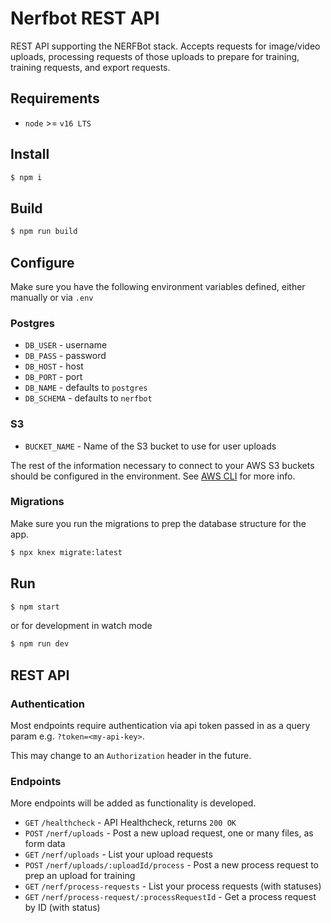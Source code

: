 # Nerfbot REST API

REST API supporting the NERFBot stack.  Accepts requests for image/video uploads, processing requests of those uploads to prepare for training, training requests, and export requests.

## Requirements
- `node` >= `v16 LTS`

## Install
```bash
$ npm i
```
## Build
```bash
$ npm run build
```
## Configure
Make sure you have the following environment variables defined, either manually or via `.env`

### Postgres
- `DB_USER` - username
- `DB_PASS` - password
- `DB_HOST` - host
- `DB_PORT` - port
- `DB_NAME` - defaults to `postgres`
- `DB_SCHEMA` - defaults to `nerfbot`

### S3
- `BUCKET_NAME` - Name of the S3 bucket to use for user uploads

The rest of the information necessary to connect to your AWS S3 buckets should be configured in the environment.  See [AWS CLI](https://aws.amazon.com/cli/) for more info.

### Migrations

Make sure you run the migrations to prep the database structure for the app.
```bash
$ npx knex migrate:latest
```

## Run
```bash
$ npm start
```
or for development in watch mode
```bash
$ npm run dev
```

## REST API

### Authentication

Most endpoints require authentication via api token passed in as a query param e.g. `?token=<my-api-key>`.

This may change to an `Authorization` header in the future.

### Endpoints

More endpoints will be added as functionality is developed.

- `GET` `/healthcheck` - API Healthcheck, returns `200 OK`
- `POST` `/nerf/uploads` - Post a new upload request, one or many files, as form data
- `GET` `/nerf/uploads` - List your upload requests
- `POST` `/nerf/uploads/:uploadId/process` - Post a new process request to prep an upload for training
- `GET` `/nerf/process-requests` - List your process requests (with statuses)
- `GET` `/nerf/process-request/:processRequestId` - Get a process request by ID (with status)

